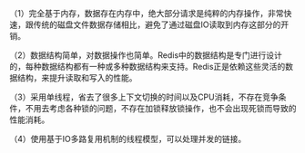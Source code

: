 （1）完全基于内存，数据存在内存中，绝大部分请求是纯粹的内存操作，非常快速，跟传统的磁盘文件数据存储相比，避免了通过磁盘IO读取到内存这部分的开销。

（2）数据结构简单，对数据操作也简单。Redis中的数据结构是专门进行设计的，每种数据结构都有一种或多种数据结构来支持。Redis正是依赖这些灵活的数据结构，来提升读取和写入的性能。

（3）采用单线程，省去了很多上下文切换的时间以及CPU消耗，不存在竞争条件，不用去考虑各种锁的问题，不存在加锁释放锁操作，也不会出现死锁而导致的性能消耗。

（4）使用基于IO多路复用机制的线程模型，可以处理并发的链接。

